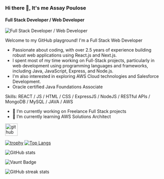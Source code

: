 ### Hi there 👋, It's me Assay Poulose
#### Full Stack Developer / Web Developer
![Full Stack Developer / Web Developer](https://img.freepik.com/premium-photo/banner-young-girl-using-laptop-coding-progr-digital-native-gen-alpha-design_655090-558253.jpg)

Welcome to my GitHub playground! I'm a Full Stack Web Developer
- Passionate about coding, with over 2.5 years of experience building robust web applications using React.js and Next.js. 
- I spent most of my time working on Full-Stack projects, particularly in web development using programming languages and frameworks, including Java, JavaScript, Express, and Node.js.
- I'm also interested in exploring AWS Cloud technologies and Salesforce Development.
- Oracle certified Java Foundations Associate

Skills: REACT / JS / HTML / CSS / ExpressJS / NodeJS / RESTful APIs / MongoDB / MySQL / JAVA / AWS 

- 🔭 I’m currently working on Freelance Full Stack projects 
- 🌱 I’m currently learning AWS Solutions Architect 




[<img src='https://cdn.jsdelivr.net/npm/simple-icons@3.0.1/icons/github.svg' alt='github' height='40'>](https://github.com/assaypoulose)  

[![trophy](https://github-profile-trophy.vercel.app/?username=assaypoulose)](https://github.com/ryo-ma/github-profile-trophy) [![Top Langs](https://github-readme-stats.vercel.app/api/top-langs/?username=assaypoulose)](https://github.com/anuraghazra/github-readme-stats)

![GitHub stats](https://github-readme-stats.vercel.app/api?username=assaypoulose&show_icons=true)  

![Vaunt Badge](https://api.vaunt.dev/v1/github/entities/assaypoulose/contributions?format=svg&private=false)  


![GitHub streak stats](https://streak-stats.demolab.com/?user=assaypoulose)  
